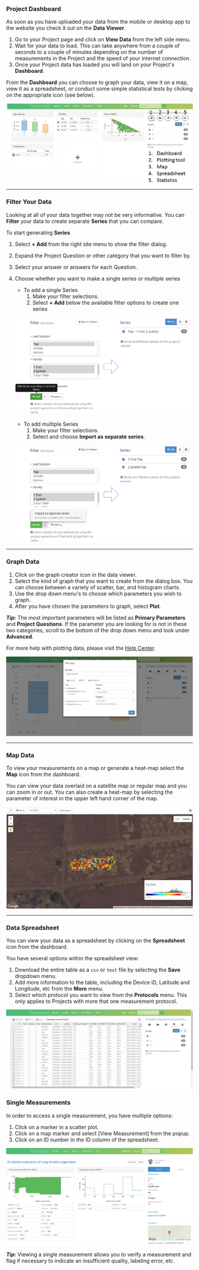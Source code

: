 ### Project Dashboard

As soon as you have uploaded your data from the mobile or desktop app to the website you check it out on the **Data Viewer**.

1. Go to your Project page and click on **View Data** from the left side menu. 
2. Wait for your data to load. This can take anywhere from a couple of seconds to a couple of minutes depending on the number of measurements in the Project and the speed of your internet connection.
3. Once your Project data has loaded you will land on your Project's **Dashboard**.

From the **Dashboard** you can choose to graph your data, view it on a map, view it as a spreadsheet, or conduct some simple statistical tests by clicking on the appropriate icon (see below).

 ![Dashboard](../images/tutorials/_data_viewing_dashboard.jpg)

***

### Filter Your Data

Looking at all of your data together may not be very informative. You can **Filter** your data to create separate **Series** that you can compare.

To start generating **Series**

1. Select **+ Add** from the right site menu to show the filter dialog.
2. Expand the Project Question or other category that you want to filter by.
3. Select your answer or answers for each Question.
4. Choose whether you want to make a single series or multiple series
   - To add a single Series
     1. Make your filter selections.
     2. Select **+ Add** below the available filter options to create one series

   ![Single Series](../images/tutorials/_data_viewing_one_series.png)

   - To add multiple Series
     1. Make your filter selections.
     2. Select **<i class="fa fa-caret-up" aria-hidden="true"></i>** and choose **Import as separate series**.

   ![Multiple Series](../images/tutorials/_data_viewing_multiple_series.png)

***

### Graph Data

1. Click on the graph creator icon in the data viewer. 
2. Select the kind of graph that you want to create from the dialog box. You can choose between a variety of scatter, bar, and histogram charts.
3. Use the drop down menu's to choose which parameters you wish to graph.
4. After you have chosen the parameters to graph, select **Plot**.

***Tip:*** The most important parameters will be listed as **Primary Parameters** and **Project Questions**. If the parameter you are looking for is not in these two categories, scroll to the bottom of the drop down menu and look under **Advanced**.

For more help with plotting data, please visit the [Help Center](../help/data_Plot_Data).

![Plotting tool](../images/tutorials/_data_viewing_plotting_tool.jpg)

***

### Map Data

To view your measurements on a map or generate a heat-map select the **Map** icon from the dashboard.

You can view your data overlaid on a satellite map or regular map and you can zoom in or out. You can also create a heat-map by selecting the parameter of interest in the upper left hand corner of the map.

![Map](../images/tutorials/_data_viewing_map.jpg)

***

### Data Spreadsheet

You can view your data as a spreadsheet by clicking on the **Spreadsheet** icon from the dashboard.

You have several options within the spreadsheet view:

1. Download the entire table as a `csv` or `text` file by selecting the **Save** dropdown menu.
2. Add more information to the table, including the Device ID, Latitude and Longitude, etc from the **More** menu.
3. Select which protocol you want to view from the **Protocols** menu. This only applies to Projects with more that one measurement protocol.

![Spreadsheet](../images/tutorials/_data_viewing_spreadsheet.jpg)

### Single Measurements

In order to access a single measurement, you have multiple options:

1. Click on a marker in a scatter plot.
2. Click on a map marker and select [View Measurement] from the popup.
3. Click on an ID number in the ID column of the spreadsheet.

![Single Measurement. Use the Next and Previous buttons to navigate between measurements.](../images/tutorials/_data_viewing_single_measurement.png)

***Tip:*** Viewing a single measurement allows you to verify a measurement and flag if necessary to indicate an insufficient quality, labeling error, etc.
